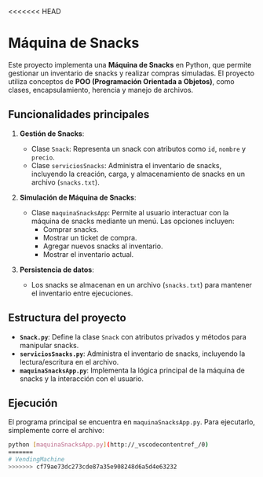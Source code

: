 <<<<<<< HEAD
# Máquina de Snacks

Este proyecto implementa una **Máquina de Snacks** en Python, que permite gestionar un inventario de snacks y realizar compras simuladas. El proyecto utiliza conceptos de **POO (Programación Orientada a Objetos)**, como clases, encapsulamiento, herencia y manejo de archivos.

## Funcionalidades principales
1. **Gestión de Snacks**:
   - Clase `Snack`: Representa un snack con atributos como `id`, `nombre` y `precio`.
   - Clase `serviciosSnacks`: Administra el inventario de snacks, incluyendo la creación, carga, y almacenamiento de snacks en un archivo (`snacks.txt`).

2. **Simulación de Máquina de Snacks**:
   - Clase `maquinaSnacksApp`: Permite al usuario interactuar con la máquina de snacks mediante un menú. Las opciones incluyen:
     - Comprar snacks.
     - Mostrar un ticket de compra.
     - Agregar nuevos snacks al inventario.
     - Mostrar el inventario actual.

3. **Persistencia de datos**:
   - Los snacks se almacenan en un archivo (`snacks.txt`) para mantener el inventario entre ejecuciones.

## Estructura del proyecto
- **`Snack.py`**: Define la clase `Snack` con atributos privados y métodos para manipular snacks.
- **`serviciosSnacks.py`**: Administra el inventario de snacks, incluyendo la lectura/escritura en el archivo.
- **`maquinaSnacksApp.py`**: Implementa la lógica principal de la máquina de snacks y la interacción con el usuario.

## Ejecución
El programa principal se encuentra en `maquinaSnacksApp.py`. Para ejecutarlo, simplemente corre el archivo:

```bash
python [maquinaSnacksApp.py](http://_vscodecontentref_/0)
=======
# VendingMachine
>>>>>>> cf79ae73dc273cde87a35e908248d6a5d4e63232
